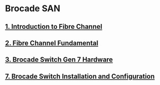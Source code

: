 # Brocade SAN

## [1. Introduction to Fibre Channel](https://github.com/SonVuDuc/brocade-san/blob/main/Introduction%20to%20Fibre%20Channel%20SANs.md)

## [2. Fibre Channel Fundamental](https://github.com/SonVuDuc/brocade-san/blob/main/Fibre%20Channel%20Fundamental.md)

## [3. Brocade Switch Gen 7 Hardware](https://github.com/SonVuDuc/brocade-san/blob/main/Brocade%20Switch%20Gen%207%20Hardware.md)

## [7. Brocade Switch Installation and Configuration](https://github.com/SonVuDuc/brocade-san/blob/main/Brocade%20Switch%20Installation%20and%20Configuration.md)


